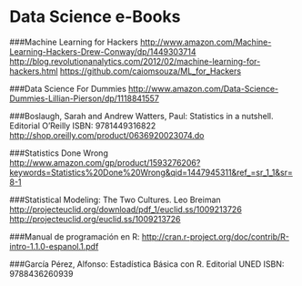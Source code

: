 # Data Science e-Books

###Machine Learning for Hackers
http://www.amazon.com/Machine-Learning-Hackers-Drew-Conway/dp/1449303714
http://blog.revolutionanalytics.com/2012/02/machine-learning-for-hackers.html
https://github.com/caiomsouza/ML_for_Hackers

###Data Science For Dummies
http://www.amazon.com/Data-Science-Dummies-Lillian-Pierson/dp/1118841557

###Boslaugh, Sarah and Andrew Watters, Paul: 
Statistics in a nutshell. Editorial O’Reilly
ISBN: 9781449316822
http://shop.oreilly.com/product/0636920023074.do

###Statistics Done Wrong
http://www.amazon.com/gp/product/1593276206?keywords=Statistics%20Done%20Wrong&qid=1447945311&ref_=sr_1_1&sr=8-1

###Statistical Modeling: The Two Cultures. Leo Breiman
http://projecteuclid.org/download/pdf_1/euclid.ss/1009213726
http://projecteuclid.org/euclid.ss/1009213726

###Manual de programación en R: 
http://cran.r-project.org/doc/contrib/R-intro-1.1.0-espanol.1.pdf

###García Pérez, Alfonso: 
Estadística Básica con R. Editorial UNED 
ISBN: 9788436260939
